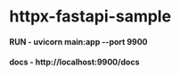 # httpx-fastapi-sample

#### RUN - uvicorn main:app --port 9900

#### docs - http://localhost:9900/docs
